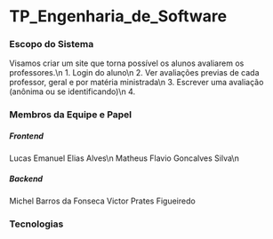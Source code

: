 # TP_Engenharia_de_Software
<h3>Escopo do Sistema</h3>
Visamos criar um site que torna possível os alunos avaliarem os professores.\n
1. Login do aluno\n
2. Ver avaliações previas de cada professor, geral e por matéria ministrada\n
3. Escrever uma avaliação (anônima ou se identificando)\n
4. 

<h3>Membros da Equipe e Papel</h3>
<h5>Frontend</h5>
Lucas Emanuel Elias Alves\n
Matheus Flavio Goncalves Silva\n

<h5>Backend</h5>
Michel Barros da Fonseca
Victor Prates Figueiredo

<h3>Tecnologias</h3>
